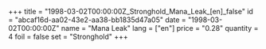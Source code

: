 +++
title = "1998-03-02T00:00:00Z_Stronghold_Mana_Leak_[en]_false"
id = "abcaf16d-aa02-43e2-aa38-bb1835d47a05"
date = "1998-03-02T00:00:00Z"
name = "Mana Leak"
lang = ["en"]
price = "0.28"
quantity = 4
foil = false
set = "Stronghold"
+++
